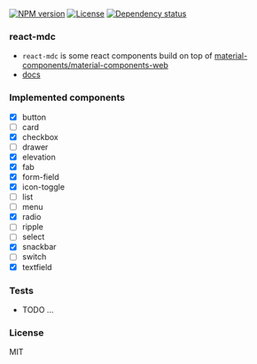 
<!--[![Build status][travis-img]][travis-url]-->
<!--[![Test coverage][coveralls-img]][coveralls-url]-->

[![NPM version][npm-img]][npm-url]
[![License][license-img]][license-url]
[![Dependency status][david-img]][david-url]

### react-mdc

* `react-mdc` is some react components build on top of [material-components/material-components-web](https://github.com/material-components/material-components-web)
* [docs](https://haoxins.github.io/react-mdc)

### Implemented components

- [x] button
- [ ] card
- [x] checkbox
- [ ] drawer
- [x] elevation
- [x] fab
- [x] form-field
- [x] icon-toggle
- [ ] list
- [ ] menu
- [x] radio
- [ ] ripple
- [ ] select
- [x] snackbar
- [ ] switch
- [x] textfield

### Tests

* TODO ...

### License
MIT

[npm-img]: https://img.shields.io/npm/v/react-mdc.svg?style=flat-square
[npm-url]: https://npmjs.org/package/react-mdc
[travis-img]: https://img.shields.io/travis/haoxins/react-mdc.svg?style=flat-square
[travis-url]: https://travis-ci.org/haoxins/react-mdc
[coveralls-img]: https://img.shields.io/coveralls/haoxins/react-mdc.svg?style=flat-square
[coveralls-url]: https://coveralls.io/r/haoxins/react-mdc?branch=master
[license-img]: http://img.shields.io/badge/license-MIT-green.svg?style=flat-square
[license-url]: http://opensource.org/licenses/MIT
[david-img]: https://img.shields.io/david/haoxins/react-mdc.svg?style=flat-square
[david-url]: https://david-dm.org/haoxins/react-mdc
